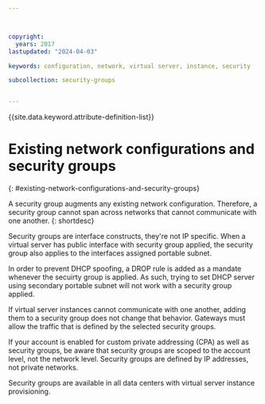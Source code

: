 ```yaml
---



copyright:
  years: 2017
lastupdated: "2024-04-03"

keywords: configuration, network, virtual server, instance, security

subcollection: security-groups


---
```


{{site.data.keyword.attribute-definition-list}}

# Existing network configurations and security groups
{: #existing-network-configurations-and-security-groups}

A security group augments any existing network configuration. Therefore, a security group cannot span across networks that cannot communicate with one another.
{: shortdesc}

Security groups are interface constructs, they're not IP specific. When a virtual server has public interface with security group applied, the security group also applies to the interfaces assigned portable subnet.

In order to prevent DHCP spoofing, a DROP rule is added as a mandate whenever the secuirty group is applied. As such, trying to set DHCP server using secondary portable subnet will not work with a security group applied.

If virtual server instances cannot communicate with one another, adding them to a security group does not change that behavior. Gateways must allow the traffic that is defined by the selected security groups.

If your account is enabled for custom private addressing (CPA) as well as security groups, be aware that security groups are scoped to the account level, not the network level. Security groups are defined by IP addresses, not private networks.

Security groups are available in all data centers with virtual server instance provisioning.
